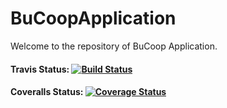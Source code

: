 # BuCoopApplication

Welcome to the repository of BuCoop Application.

#### Travis Status: [![Build Status](https://travis-ci.org/TalatCikikci/BuCoopApplication.svg?branch=master)](https://travis-ci.org/TalatCikikci/BuCoopApplication)

#### Coveralls Status: [![Coverage Status](https://coveralls.io/repos/github/TalatCikikci/BuCoopApplication/badge.svg?branch=master)](https://coveralls.io/github/TalatCikikci/BuCoopApplication?branch=master)
